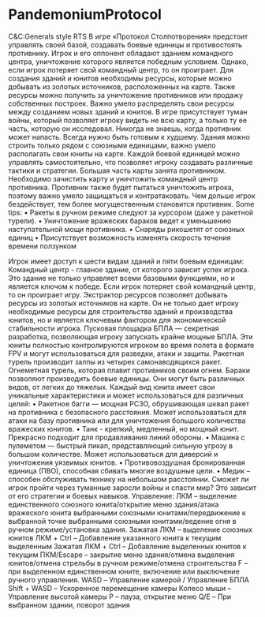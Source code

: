 # PandemoniumProtocol
C&amp;C:Generals style RTS
В игре «Протокол Столпотворения» предстоит управлять своей базой, создавать боевые единицы и противостоять противнику. Игрок и его оппонент обладают зданием командного центра, уничтожение которого является победным условием. Однако, если игрок потеряет свой командный центр, то он проиграет.
Для создания зданий и юнитов необходимы ресурсы, которые можно добывать из золотых источников, расположенных на карте. Также ресурсы можно получить за уничтожение противников или продажу собственных построек. Важно умело распределять свои ресурсы между созданием новых зданий и юнитов.
В игре присутствует туман войны, который позволяет игроку видеть не всю карту, а только ту ее часть, которую он исследовал. Никогда не знаешь, когда противник может напасть. Всегда нужно быть готовым к худшему.
Здания можно строить только рядом с союзными единицами, важно умело располагать свои юниты на карте. Каждой боевой единицей можно управлять самостоятельно, что позволяет игроку создавать различные тактики и стратегии.
Большая часть карты занята противником. Необходимо зачистить карту и уничтожить командный центр противника. Противник также будет пытаться уничтожить игрока, поэтому важно умело защищаться и контратаковать. Чем дольше игрок бездействует, тем более могущественным становится противник. 
Some tips:
•	Ракеты в ручном режиме следуют за курсором (даже у ракетной турели). 
•	Уничтожение вражеских бараков ведет к уменьшению наступательной мощи противника.
•	Снаряды рикошетят от союзных единиц
•	Присутствует возможность изменять скорость течения времени ползунком




Игрок имеет доступ к шести видам зданий и пяти боевым единицам:
Командный центр - главное здание, от которого зависит успех игрока. Это здание не только управляет всеми базовыми функциями, но и является ключом к победе. Если игрок потеряет свой командный центр, то он проиграет игру.
Экстрактор ресурсов позволяет добывать ресурсы из золотых источников на карте. Он не только дает игроку необходимые ресурсы для строительства зданий и производства юнитов, но и является ключевым фактором для экономической стабильности игрока.
Пусковая площадка БПЛА — секретная разработка, позволяющая игроку запускать крайне мощные БПЛА. Эти юниты полностью контролируются игроком во время полета в формате FPV и могут использоваться для разведки, атаки и защиты.
Ракетная турель производит залпы из четырех самонаводящихся ракет. 
Огнеметная турель, которая плавит противников своим огнем.
Бараки позволяют производить боевые единицы. Они могут быть различных видов, от легких до тяжелых. Каждый вид юнита имеет свои уникальные характеристики и может использоваться для различных целей:
•	Ракетное багги — мощная РСЗО, обрушивающая шквал ракет на противника с безопасного расстояния. Может использоваться для атаки на базу противника или для уничтожения большого количества вражеских юнитов.
•	Танк - крепкий, медленный, но мощный юнит. Прекрасно подходит для продавливания линий обороны.
•	Машина с пулеметом — быстрый пикап, представляющий сильную угрозу в большом количестве. Может использоваться для диверсий и уничтожения уязвимых юнитов.
•	Противовоздушная бронированная единица (ПВО), способная сбивать многие воздушные цели.
•	Медик – способен обслуживать технику на небольшом расстоянии. 
Сможет ли игрок пройти через туманные заросли войны и спасти мир? 
Это зависит от его стратегии и боевых навыков.
Управление:
ЛКМ – выделение единственного союзного юнита/открытие меню здания/атака вражеского юнита выбранными союзными юнитами/передвижение к выбранной точке выбранными союзными юнитами/ведение огня в ручном режиме/установка здания.
Зажатая ЛКМ – выделение союзных юнитов
ЛКМ + Ctrl – Добавление указанного юнита к текущим выделенным
Зажатая ЛКМ + Ctrl – Добавление выделенных юнитов к текущим
ПКМ/Escape – закрытие меню здания/отмена выделения юнитов/отмена стрельбы в ручном режиме/отмена строительства
F – при выделенном единственном юните, включение или выключение ручного управления.
WASD – Управление камерой / Управление БПЛА
Shift + WASD – Ускоренное перемещение камеры
Колесо мыши – Управление высотой камеры
P – пауза, открытие меню
Q/E – При выбранном здании, поворот здания
